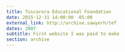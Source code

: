 ```yaml
---
title: Tuscarora Educational Foundation
date: 2015-12-31 14:00:00 -05:00
external_link: http://archive.sawyerh/tef
dates: 2007
subtitle: First website I was paid to make
section: archive
---
```


